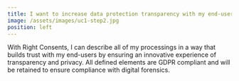 ```yaml
---
title: I want to increase data protection transparency with my end-users
image: /assets/images/uc1-step2.jpg
position: left
---
```


With Right Consents, I can describe all of my processings in a way that builds trust with my  end-users by ensuring an innovative experience of transparency and privacy. All defined  elements are GDPR compliant and will be retained to ensure compliance with digital forensics.
